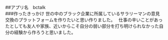 ##アプリ名　bctalk  
###作ったきっかけ
世の中のブラック企業に所属しているサラリーマンの意見交換のプラットフォームを作りたいと思い作りました。　
仕事の辛いことがあったとしても友人や家族、近いからこそ自分の弱い部分を打ち明けられなかった自分の経験から作ろうと思いました。


